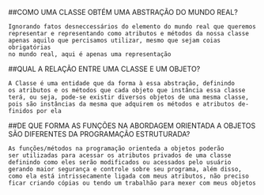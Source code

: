 ##COMO UMA CLASSE OBTÉM UMA ABSTRAÇÃO DO MUNDO REAL?


    Ignorando fatos desneccessários do elemento do mundo real que queremos
    representar e representando como atributos e métodos da nossa classe
    apenas aquilo que percisamos utilizar, mesmo que sejam coias obrigatórias
    no mundo real, aqui é apenas uma representação


##QUAL A RELAÇÃO ENTRE UMA CLASSE E UM OBJETO?


    A Classe é uma entidade que da forma à essa abstração, definindo
    os atributos e os métodos que cada objeto que instância essa classe
    terá, ou seja, pode-se existir diversos objetos de uma mesma classe,
    pois são instâncias da mesma que adquirem os métodos e atributos de-
    finidos por ela


##DE QUE FORMA AS FUNÇÕES NA ABORDAGEM ORIENTADA A OBJETOS SÃO DIFERENTES DA PROGRAMAÇÃO ESTRUTURADA?


    As funções/métodos na programação orienteda a objetos poderão
    ser utilizadas para acessar os atributos privados de uma classe
    definindo como eles serão modificados ou acessados pelo usuário
    gerando maior segurança e controle sobre seu programa, além disso,
    como ela está intrissecamente ligada com meus atributos, não preciso
    ficar criando cópias ou tendo um trabalhão para mexer com meus objetos

